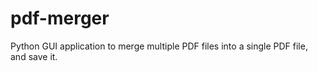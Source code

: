 # pdf-merger
Python GUI application to merge multiple PDF files into a single PDF file, and save it.
